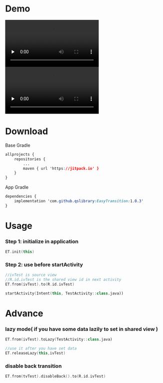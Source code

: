 # Demo

<video id="video" controls="" preload="none">
    <source id="mp4" src="https://github.com/qslibrary/EasyTransition/blob/main/show/video_imageview.mp4" type="video/mp4">
</video>

<video id="video" controls="" preload="none">
    <source id="mp4" src="https://github.com/qslibrary/EasyTransition/blob/main/show/video_textview.mp4" type="video/mp4">
</video>

# Download

Base Gradle

```css
allprojects {
    repositories {
        ...
        maven { url 'https://jitpack.io' }
    }
}
```

App Gradle

```css
dependencies {
	implementation 'com.github.qslibrary:EasyTransition:1.0.3'
}
```

# Usage

### Step 1: initialize in application

```kotlin
ET.init(this)
```

### Step 2: use before startActivity

```kotlin
//ivTest is source view
//R.id.ivTest is the shared view id in next activity
ET.from(ivTest).to(R.id.ivTest)

startActivity(Intent(this, TestActivity::class.java))
```

# Advance

### lazy mode( if you have some data lazily to set in shared view )

```kotlin
ET.from(ivTest).toLazy(TestActivity::class.java)
```

```kotlin
//use it after you have set data
ET.releaseLazy(this,ivTest)
```

### disable back transition

```kotlin
ET.from(tvTest).disableBack().to(R.id.ivTest)
```